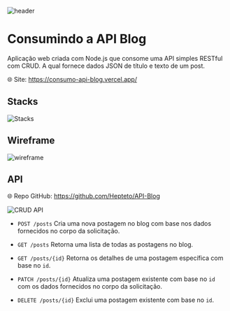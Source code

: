 ![header](https://64.media.tumblr.com/e972f7e3a1a9610a1cb483d63e5bbb83/ce4527a0e7d43bf5-bb/s2048x3072/87d2c3114110669b94faf1d66a7fb602c18c7fa3.pnj)

# Consumindo a API Blog

Aplicação web criada com Node.js que consome uma API simples RESTful com CRUD. A qual fornece dados JSON de título e texto de um post.

:globe_with_meridians: Site: https://consumo-api-blog.vercel.app/

## Stacks
![Stacks](https://skillicons.dev/icons?i=nodejs,react,vite&perline=3)

## Wireframe
![wireframe](https://64.media.tumblr.com/3e3afc94385ad4403f0c41c09086ad71/c99ce3a2bf27d524-d1/s2048x3072/eb2acf850a74b55151f06d6d84672b2436074536.pnj)

## API
:globe_with_meridians: Repo GitHub: https://github.com/Hepteto/API-Blog

![CRUD API](https://64.media.tumblr.com/f54501735c296b2619b89ca53e3b0e78/111638758f49e75a-03/s2048x3072/7611cc286a1308b861e45908ef9e3519a7b1d138.pnj)

- `POST /posts`
Cria uma nova postagem no blog com base nos dados fornecidos no corpo da solicitação.

- `GET /posts`
Retorna uma lista de todas as postagens no blog.
    
- `GET /posts/{id}`
Retorna os detalhes de uma postagem específica com base no `id`.

- `PATCH /posts/{id}`
Atualiza uma postagem existente com base no `id` com os dados fornecidos no corpo da solicitação.

- `DELETE /posts/{id}`
Exclui uma postagem existente com base no `id`.
